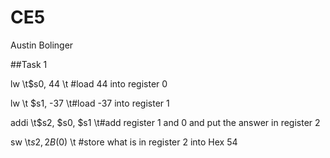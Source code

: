 CE5
===
Austin Bolinger

##Task 1

lw	  \t$s0, 44        \t #load 44 into register 0

lw	 \t $s1, -37        \t#load -37 into register 1

addi 	\t$s2, $s0, $s1   \t#add register 1 and 0 and put the answer in register 2

sw	  \t$s2, 2B($0)    \t #store what is in register 2 into Hex 54
